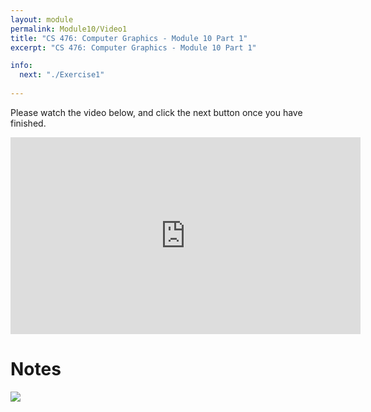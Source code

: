 ```yaml
---
layout: module
permalink: Module10/Video1
title: "CS 476: Computer Graphics - Module 10 Part 1"
excerpt: "CS 476: Computer Graphics - Module 10 Part 1"

info:
  next: "./Exercise1"
  
---
```


Please watch the video below, and click the next button once you have finished. 

<iframe width="560" height="315" src="https://www.youtube.com/embed/CxKZJbO3p50" frameborder="0" allow="accelerometer; autoplay; clipboard-write; encrypted-media; gyroscope; picture-in-picture" allowfullscreen></iframe>

<h1>Notes</h1>
<img src = "../images/Unit2/Lambertian.svg">